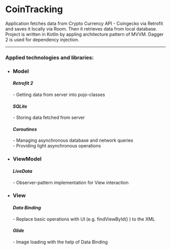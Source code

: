 # CoinTracking

Application fetches data from Crypto Currency API - Coingecko via Retrofit and saves it locally via Room. Then it retrieves data from local database.
Project is written in Kotlin by appling architecture pattern of MVVM. Dagger 2 is used for dependency injection.
<hr/>

<h3> Applied technologies and libraries: </h3>
<ul>
<li><h3>Model</h3>

<h4><i>Retrofit 2</i></h4> - Getting data from server into pojo-classes
<h4><i>SQLite</i></h4> - Storing data fetched from server
<h4><i>Coroutines</i></h4> 
   - Managing asynchronous database and network queries<br/>
   - Providing light asynchronous operations
</li>	 
<li><h3>ViewModel</h3>
<h4><i>LiveData</i></h4> - Observer-pattern implementation for View interaction
</li>

<li><h3>View</h3>
<h4><i>Data Binding</i></h4>
   - Replace basic operations with UI (e.g. findViewById() ) to the XML
   
<h4><i>Glide</i></h4>
   - Image loading with the help of Data Binding
</li>
</ul>
